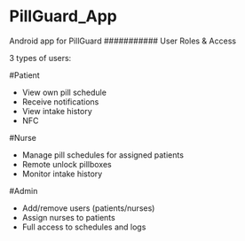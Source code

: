 # PillGuard_App
 Android app for PillGuard
###########
User Roles & Access

3 types of users:

#Patient
- View own pill schedule
- Receive notifications
- View intake history
- NFC 

#Nurse
- Manage pill schedules for assigned patients
- Remote unlock pillboxes
- Monitor intake history

#Admin
- Add/remove users (patients/nurses)
- Assign nurses to patients
- Full access to schedules and logs


